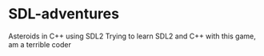 # SDL-adventures
Asteroids in C++ using SDL2
Trying to learn SDL2 and C++ with this game, am a terrible coder
